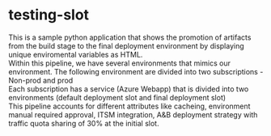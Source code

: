 # testing-slot
This is a sample python application that shows the promotion of artifacts from the build stage to the final deployment environment by displaying unique enviromental variables as HTML.<br>
Within this pipeline, we have several environments that mimics our environment. The following environment
are divided into two subscriptions - Non-prod and prod <br>
Each subscription has a service (Azure Webapp) that is divided into two environments (default deployment slot and final deployment slot)<br>
This pipeline accounts for different attributes like cacheing, environment manual required approval, ITSM integration, A&B deployment strategy with traffic quota sharing of 30% at the initial slot.
